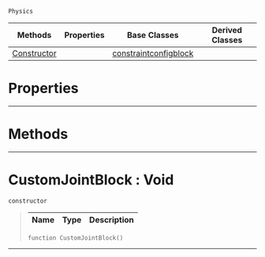  `Physics`

|Methods|Properties|Base Classes|Derived Classes|
|---|---|---|---|
|[Constructor](customjointblock.md#customjointblock-void)| |[constraintconfigblock](constraintconfigblock.md)| |


 #  Properties


---  
 #  Methods


---  
 #  CustomJointBlock : Void

 `constructor`

> 
> |Name|Type|Description|
> |---|---|---|
> ```TS:Nada
> function CustomJointBlock()
> ``` 


---  
 

 